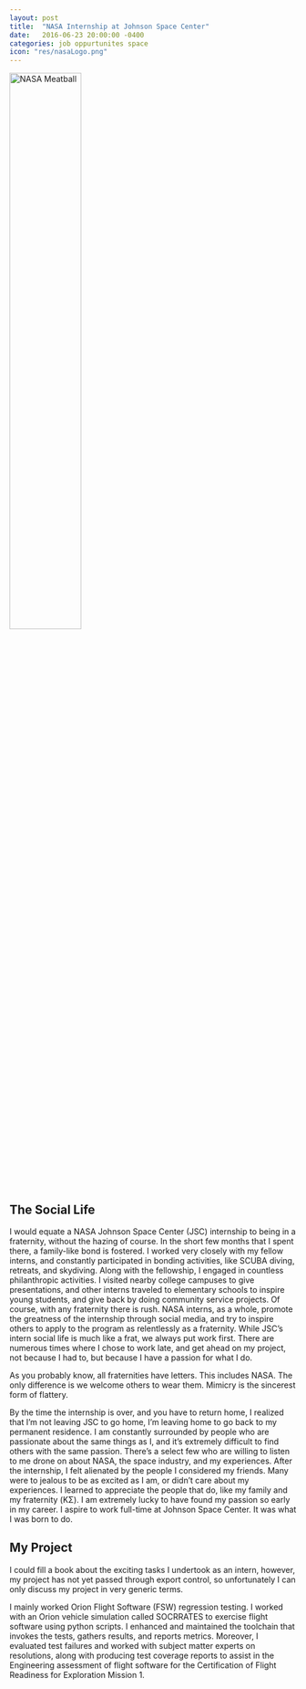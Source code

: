 ```yaml
---
layout: post
title:  "NASA Internship at Johnson Space Center"
date:   2016-06-23 20:00:00 -0400
categories: job oppurtunites space
icon: "res/nasaLogo.png"
---
```


<img src="{{ site.url }}/res/nasaLogo.png" alt="NASA Meatball" width="50%"/>

## The Social Life
I would equate a NASA Johnson Space Center (JSC) internship to being in a fraternity, without the hazing of course. In the short few months that I spent there, a family-like bond is fostered. I worked very closely with my fellow interns, and constantly participated in bonding activities, like SCUBA diving, retreats, and skydiving. Along with the fellowship, I engaged in countless philanthropic activities. I visited nearby college campuses to give presentations, and other interns traveled to elementary schools to inspire young students, and give back by doing community service projects. Of course, with any fraternity there is rush. NASA interns, as a whole, promote the greatness of the internship through social media, and try to inspire others to apply to the program as relentlessly as a fraternity. While JSC’s intern social life is much like a frat, we always put work first. There are numerous times where I chose to work late, and get ahead on my project, not because I had to, but because I have a passion for what I do.

As you probably know, all fraternities have letters. This includes NASA. The only difference is we welcome others to wear them. Mimicry is the sincerest form of flattery.

By the time the internship is over, and you have to return home, I realized that I’m not leaving JSC to go home, I’m leaving home to go back to my permanent residence. I am constantly surrounded by people who are passionate about the same things as I, and it’s extremely difficult to find others with the same passion. There’s a select few who are willing to listen to me drone on about NASA, the space industry, and my experiences. After the internship, I felt alienated by the people I considered my friends. Many were to jealous to be as excited as I am, or didn’t care about my experiences. I learned to appreciate the people that do, like my family and my fraternity (&Kappa;&Sigma;). I am extremely lucky to have found my passion so early in my career. I aspire to work full-time at Johnson Space Center. It was what I was born to do.

## My Project
I could fill a book about the exciting tasks I undertook as an intern, however, my project has not yet passed through export control, so unfortunately I can only discuss my project in very generic terms.

I mainly worked Orion Flight Software (FSW)  regression testing. I worked with an Orion vehicle simulation called SOCRRATES to exercise flight software using python scripts. I enhanced and maintained the toolchain that invokes the tests, gathers results, and reports metrics. Moreover, I evaluated test failures and worked with subject matter experts on resolutions, along with producing test coverage reports to assist in the Engineering assessment of flight software for the Certification of Flight Readiness for Exploration Mission 1.

